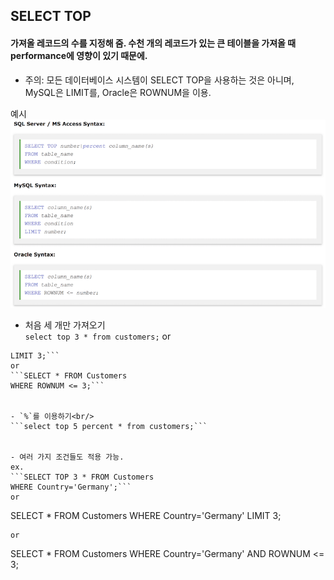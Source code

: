 ## SELECT TOP
#### 가져올 레코드의 수를 지정해 줌. 수천 개의 레코드가 있는 큰 테이블을 가져올 때 performance에 영향이 있기 때문에.

- 주의: 모든 데이터베이스 시스템이 SELECT TOP을 사용하는 것은 아니며, MySQL은 LIMIT를, Oracle은 ROWNUM을 이용.

예시
![select_top](./img/select_top_ex.png)


- 처음 세 개만 가져오기<br/>
`select top 3 * from customers;`
or
```SELECT * FROM Customers
LIMIT 3;```
or
```SELECT * FROM Customers
WHERE ROWNUM <= 3;```


- `%`를 이용하기<br/>
```select top 5 percent * from customers;```


- 여러 가지 조건들도 적용 가능.
ex.
```SELECT TOP 3 * FROM Customers
WHERE Country='Germany';```
or
```
SELECT * FROM Customers
WHERE Country='Germany'
LIMIT 3;
```
or
```
SELECT * FROM Customers
WHERE Country='Germany' AND ROWNUM <= 3;
```